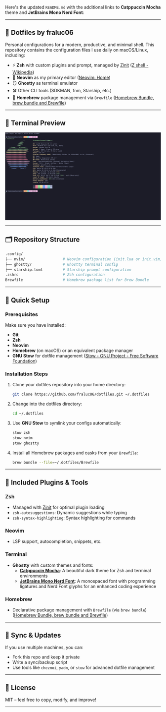 Here's the updated `README.md` with the additional links to **Catppuccin Mocha** theme and **JetBrains Mono Nerd Font**:

---

## 📁 Dotfiles by fraluc06

Personal configurations for a modern, productive, and minimal shell.
This repository contains the configuration files I use daily on macOS/Linux, including:

- ⚡ **Zsh** with custom plugins and prompt, managed by [Zinit](https://github.com/zdharma-continuum/zinit) ([Z shell - Wikipedia](https://en.wikipedia.org/wiki/Z_shell?utm_source=chatgpt.com))
- 📝 **Neovim** as my primary editor  ([Neovim: Home](https://neovim.io/?utm_source=chatgpt.com))
- 🪞 **Ghostty** as terminal emulator
- 🛠️ Other CLI tools (SDKMAN, fnm, Starship, etc.)
- 🍺 **Homebrew** package management via `Brewfile`  ([Homebrew Bundle, brew bundle and Brewfile](https://docs.brew.sh/Brew-Bundle-and-Brewfile?utm_source=chatgpt.com))

---

## 📸 Terminal Preview

![Ghostty Preview](./preview.png)

---

## 🗂 Repository Structure

```bash
.config/
├── nvim/                 # Neovim configuration (init.lua or init.vim)
├── ghostty/              # Ghostty terminal config
├── starship.toml         # Starship prompt configuration
.zshrc                    # Zsh configuration
Brewfile                  # Homebrew package list for Brew Bundle
```

---

## 🚀 Quick Setup

### Prerequisites

Make sure you have installed:
- **Git**
- **Zsh**
- **Neovim**
- **Homebrew** (on macOS) or an equivalent package manager
- **GNU Stow** for dotfile management  ([Stow - GNU Project - Free Software Foundation](https://www.gnu.org/software/stow/?utm_source=chatgpt.com))

### Installation Steps

1. Clone your dotfiles repository into your home directory:

    ```bash
    git clone https://github.com/fraluc06/dotfiles.git ~/.dotfiles
    ```

2. Change into the dotfiles directory:

    ```bash
    cd ~/.dotfiles
    ```

3. Use **GNU Stow** to symlink your configs automatically:

    ```bash
    stow zsh
    stow nvim
    stow ghostty
    ```

4. Install all Homebrew packages and casks from your `Brewfile`:

    ```bash
    brew bundle --file=~/.dotfiles/Brewfile
    ```

---

## 🧩 Included Plugins & Tools

### **Zsh**
- Managed with [Zinit](https://github.com/zdharma-continuum/zinit) for optimal plugin loading
- `zsh-autosuggestions`: Dynamic suggestions while typing
- `zsh-syntax-highlighting`: Syntax highlighting for commands

### **Neovim**
- LSP support, autocompletion, snippets, etc.

### **Terminal**
- **Ghostty** with custom themes and fonts:
  - **[Catppuccin Mocha](https://github.com/catppuccin/zsh)**: A beautiful dark theme for Zsh and terminal environments
  - **[JetBrains Mono Nerd Font](https://www.nerdfonts.com/font-downloads)**: A monospaced font with programming ligatures and Nerd Font glyphs for an enhanced coding experience

### **Homebrew**
- Declarative package management with `Brewfile` (via `brew bundle`)  ([Homebrew Bundle, brew bundle and Brewfile](https://docs.brew.sh/Brew-Bundle-and-Brewfile?utm_source=chatgpt.com))

---

## 🔄 Sync & Updates

If you use multiple machines, you can:
- Fork this repo and keep it private
- Write a sync/backup script
- Use tools like `chezmoi`, `yadm`, or `stow` for advanced dotfile management

---

## 📜 License

MIT – feel free to copy, modify, and improve!

---

